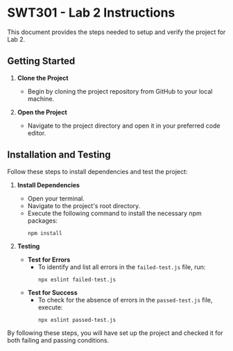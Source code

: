 # SWT301 - Lab 2 Instructions

This document provides the steps needed to setup and verify the project for Lab 2.

## Getting Started

1. **Clone the Project**
   - Begin by cloning the project repository from GitHub to your local machine.

2. **Open the Project**
   - Navigate to the project directory and open it in your preferred code editor.

## Installation and Testing

Follow these steps to install dependencies and test the project:

1. **Install Dependencies**
   - Open your terminal.
   - Navigate to the project's root directory.
   - Execute the following command to install the necessary npm packages:
     ```
     npm install
     ```

2. **Testing**
   - **Test for Errors**
     - To identify and list all errors in the `failed-test.js` file, run:
       ```
       npx eslint failed-test.js
       ```
   - **Test for Success**
     - To check for the absence of errors in the `passed-test.js` file, execute:
       ```
       npx eslint passed-test.js
       ```

By following these steps, you will have set up the project and checked it for both failing and passing conditions.

